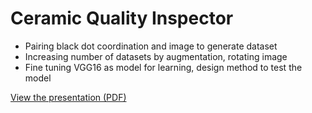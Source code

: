 # Ceramic Quality Inspector
- Pairing black dot coordination and image to generate dataset
- Increasing number of datasets by augmentation, rotating image
- Fine tuning VGG16 as model for learning, design method to test the model

[View the presentation (PDF)](./ceramic_quality_inspector.pdf)
